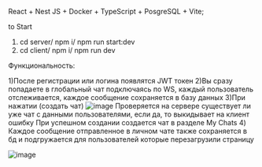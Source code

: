 React + Nest JS + Docker + TypeScript + PosgreSQL +  Vite;

to Start
1) cd server/ npm i/ npm run start:dev
2) cd client/ npm i/ npm run dev

Функциональность:

1)После регистрации или логина появлятся JWT токен
2)Вы сразу попадаете в глобальный чат подключаясь по WS, каждый пользователь отслеживается, каждое сообщение сохраняется в базу данных
3)При нажатии (создать чат)
![image](https://github.com/thainlao/chat-with-socket-jwt-/assets/121868297/8c5da347-e168-4008-a231-74c04ace0f0d)
Проверяется на сервере существует ли уже чат с данными пользователями, если да, то выкидывает на клиент ошибку
При успешном создании создается чат в разделе My Chats
4) Каждое сообщение отправленное в личном чате также сохраняется в бд и подгружается для пользователей которые перезагрузили страницу


![image](https://github.com/thainlao/chat-with-socket-jwt-/assets/121868297/fb13e3df-24ef-4b2b-81da-050618d34b36)
